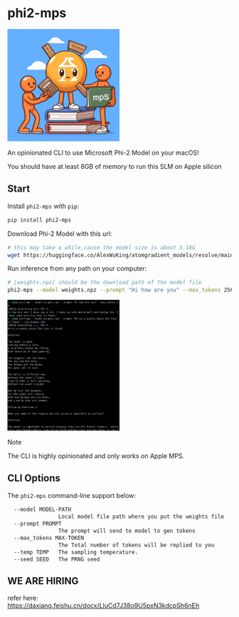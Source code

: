 # phi2-mps

<img src="./phi2_mps.jpeg" alt="image" width="50%" height="auto">

An opinionated CLI to use Microsoft Phi-2 Model on your macOS!

You should have at least 8GB of memory to run this SLM on Apple silicon 

## Start

Install `phi2-mps` with `pip`:

```bash
pip install phi2-mps
```

Download Phi-2 Model with this url:
```bash
# this may take a while,cause the model size is about 5.18G
wget https://huggingface.co/AlexWuKing/atomgradient_models/resolve/main/weights.npz
```

Run inference from any path on your computer:

```bash
# [weights.npz] should be the download path of the model file
phi2-mps --model weights.npz --prompt "Hi how are you" --max_tokens 256
```
<img src="./sample.png" alt="image" width="50%" height="auto">


> [!NOTE]
> The CLI is highly opinionated and only works on Apple MPS.

## CLI Options

The `phi2-mps` command-line support below:

```
  --model MODEL-PATH
                Local model file path where you put the weights file
  --prompt PROMPT
                The prompt will send to model to gen tokens    
  --max_tokens MAX-TOKEN
                The Total number of tokens will be replied to you
  --temp TEMP   The sampling temperature.
  --seed SEED   The PRNG seed              
```

## WE ARE HIRING
refer here: https://daxiang.feishu.cn/docx/LluCd7J38o9U5pxN3kdcpSh6nEh